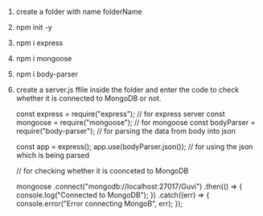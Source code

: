 1. create a folder with name folderName
2. npm init -y 
3. npm i express
4. npm i mongoose
5. npm i body-parser
6. create a server.js ffile inside the folder and enter the code to check whether it is connected to MongoDB or not.

    const express = require("express"); // for express server
    const mongoose = require("mongoose"); // for mongoose 
    const bodyParser = require("body-parser"); // for parsing the data from body into json 

    const app = express(); 
    app.use(bodyParser.json()); // for using the json which is being parsed

    // for checking whether it is coonceted to MongoDB

    mongoose 
    .connect("mongodb://localhost:27017/Guvi")
    .then(() => {
        console.log("Connected to MongoDB");
    })
    .catch((err) => {
        console.error("Error connecting MongoB", err);
    });
